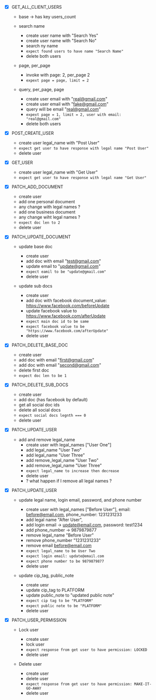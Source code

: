 - [x] GET_ALL_CLIENT_USERS
  - base -> has key users_count

  - search name
    - create user name with "Search Yes"
    - create user name with "Search No"
    - search ny name
    - `expect found users to have name "Search Name"`
    - delete both users

  - page, per_page 
    - invoke with page: 2, per_page 2
    - `expext page = page, limit = 2`

  - query, per_page, page
    - create user email with "real@gmail.com"
    - create user email with "fake@gmail.com"
    - query will be email "real@gmail.com"
    - `expext page = 1, limit = 2, user with email: "real@gmail.com"`
    - delete both users

- [x] POST_CREATE_USER
  - create user legal_name with "Post User"
  - `expect get user to have response with legal name "Post User"`
  - delete user


- [x] GET_USER
  - create user legal_name with "Get User"
  - `expect get user to have response with legal name "Get User"`

- [x] PATCH_ADD_DOCUMENT
  - create user
  - add one personal document
  - any change with legal names ?
  - add one business document 
  - any change wiht legal names ?
  - `expect doc len to 2`
  - delete user


- [X] PATCH_UPDATE_DOCUMENT
  - update base doc
    - create user
    - add doc with email "test@gmail.com"
    - update email to "update@gmail.com"
    - `expect eamil to be "update@gmail.com"`
    - delete user

  - update sub docs
    - create user
    - add doc with facebook document_value: https://www.facebook.com/beforeUpdate
    - update facebook value to https://www.facebook.com/afterUpdate
    - `expect main doc id to be same`
    - `expect facebook value to be "https://www.facebook.com/afterUpdate"`
    - delete user


- [x] PATCH_DELETE_BASE_DOC
  - create user
  - add doc with email "first@gmail.com"
  - add doc with email "second@gmail.com"
  - delete first doc
  - `expect doc len to be 1`


- [X] PATCH_DELETE_SUB_DOCS
  - create user
  - add doc (has facebook by default)
  - get all social doc ids
  - delete all social docs
  - `expect social docs legnth === 0`
  - delete user


- [X] PATCH_UPDATE_USER
  - add and remove legal_name
    - create user with legal_names ["User One"]
    - add legal_name "User Two" 
    - add legal_name "User Three"
    - add remove_legal_name "User Two"
    - add remove_legal_name "User Three"
    - `expect legal_name to increase then decrease`
    - delete user
    - ? what happen if I remove all legal names ?
  

- [X] PATCH_UPDATE_USER
  - update legal name, login email, password, and phone number
    - create user with legal_names ["Before User"], email: before@email.com, phone_number: 1231231233
    - add legal name "After User", 
    - add login email -> update@email.com, password: test1234
    - add phone_number -> 9879879877
    - remove legal_name "Before User"
    - remove phone_number "1231231233"
    - remove email before@email.com
    - `expect legal_name to be User Two`
    - `expect login email: update@email.com`
    - `expect phone number to be 9879879877`
    - delete user

  - update cip_tag, public_note
    - create uesr
    - update cip_tag to PLATFORM
    - update public_note to "updated public note"
    - `expect cip tag to be "PLATFORM"`
    - `expect public note to be "PLATFORM"`
    - delete user

  
  
  
  
  


  


- [x] PATCH_USER_PERMISSION
  - Lock user
    - create user
    - lock user
    - `expect response from get user to have permission: LOCKED`
    - delete user

  - Delete user
    - create user
    - delete user
    - `expect response from get user to have permission: MAKE-IT-GO-AWAY`
    - delete user